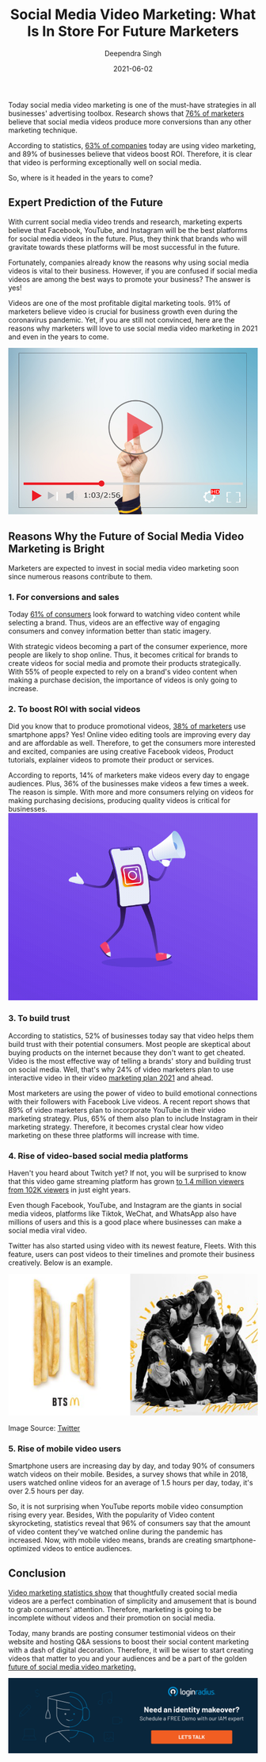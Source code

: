 ﻿---
type: fuel
title: "Social Media Video Marketing: What Is In Store For Future Marketers"
date: "2021-06-02"
coverImage: "social-videos.jpg"
category: ["loginradius"]
featured: false
author: "Deependra Singh"
description: "Video marketing is one of the digital decoration touches any business can have today. The future of digital videos has seen a tremendous rise; owing to the emergence of social media channels. Nowadays, every company is investing in video marketing, and more and more of those are being loaded up on various platforms."
metadescription: "The marketing strategies of a company is incomplete without a social media video in 2021. Find out what the future holds for video marketing in social media and what it means for marketers."
metatitle: "How Does The Success Of Marketing Rely On Social Media Videos"
---

Today social media video marketing is one of the must-have strategies in all businesses' advertising toolbox. Research shows that [76% of marketers](https://www.business.com/articles/video-content-marketing-for-business/) believe that social media videos produce more conversions than any other marketing technique.

According to statistics, [63% of companies](https://www.wyzowl.com/video-marketing-statistics-2017.html) today are using video marketing, and 89% of businesses believe that videos boost ROI. Therefore, it is clear that video is performing exceptionally well on social media.

So, where is it headed in the years to come?

## Expert Prediction of the Future

With current social media video trends and research, marketing experts believe that Facebook, YouTube, and Instagram will be the best platforms for social media videos in the future. Plus, they think that brands who will gravitate towards these platforms will be most successful in the future.

Fortunately, companies already know the reasons why using social media videos is vital to their business. However, if you are confused if social media videos are among the best ways to promote your business? The answer is yes!

Videos are one of the most profitable digital marketing tools. 91% of marketers believe video is crucial for business growth even during the coronavirus pandemic. Yet, if you are still not convinced, here are the reasons why marketers will love to use social media video marketing in 2021 and even in the years to come.

![Social-video-marketing](1500-0-.jpg)

## Reasons Why the Future of Social Media Video Marketing is Bright

Marketers are expected to invest in social media video marketing soon since numerous reasons contribute to them.

### 1. For conversions and sales

Today [61% of consumers](https://breadnbeyond.com/video-marketing/the-state-of-video-marketing/) look forward to watching video content while selecting a brand. Thus, videos are an effective way of engaging consumers and convey information better than static imagery.

With strategic videos becoming a part of the consumer experience, more people are likely to shop online. Thus, it becomes critical for brands to create videos for social media and promote their products strategically. With 55% of people expected to rely on a brand's video content when making a purchase decision, the importance of videos is only going to increase.

### 2. To boost ROI with social videos

Did you know that to produce promotional videos, [38% of marketers](https://biteable.com/blog/video-marketing-statistics/) use smartphone apps? Yes! Online video editing tools are improving every day and are affordable as well. Therefore, to get the consumers more interested and excited, companies are using creative Facebook videos, Product tutorials, explainer videos to promote their product or services.

According to reports, 14% of marketers make videos every day to engage audiences. Plus, 36% of the businesses make videos a few times a week. The reason is simple. With more and more consumers relying on videos for making purchasing decisions, producing quality videos is critical for businesses.
![book-a-demo-Consultation](42.gif)

### 3. To build trust

According to statistics, 52% of businesses today say that video helps them build trust with their potential consumers. Most people are skeptical about buying products on the internet because they don't want to get cheated. Video is the most effective way of telling a brands' story and building trust on social media. Well, that's why 24% of video marketers plan to use interactive video in their video [marketing plan 2021](https://www.loginradius.com/blog/fuel/2021/03/How-to-Drive-in-the-Highest-Quality-Leads-in-2021-with-Content-and-SEO/) and ahead.

Most marketers are using the power of video to build emotional connections with their followers with Facebook Live videos. A recent report shows that 89% of video marketers plan to incorporate YouTube in their video marketing strategy. Plus, 65% of them also plan to include Instagram in their marketing strategy. Therefore, it becomes crystal clear how video marketing on these three platforms will increase with time.

### 4. Rise of video-based social media platforms

Haven't you heard about Twitch yet? If not, you will be surprised to know that this video game streaming platform has grown [to 1.4 million viewers from 102K viewers](https://www.businessofapps.com/data/twitch-statistics/#:~:text=Average%20concurrent%20viewers%20Twitch%2C%202012%2D2020&text=In%20absolute%20figures%20that's%20143,8%20March%20and%2021%20March.) in just eight years.

Even though Facebook, YouTube, and Instagram are the giants in social media videos, platforms like Tiktok, WeChat, and WhatsApp also have millions of users and this is a good place where businesses can make a social media viral video.

Twitter has also started using video with its newest feature, Fleets. With this feature, users can post videos to their timelines and promote their business creatively. Below is an example.

![Social-brand-videos](social-brand-videos.png)

Image Source: [Twitter](https://twitter.com/charts_k/status/1384136283547594757)

### 5. Rise of mobile video users

Smartphone users are increasing day by day, and today 90% of consumers watch videos on their mobile. Besides, a survey shows that while in 2018, users watched online videos for an average of 1.5 hours per day, today, it's over 2.5 hours per day.

So, it is not surprising when YouTube reports mobile video consumption rising every year. Besides, With the popularity of Video content skyrocketing, statistics reveal that 96% of consumers say that the amount of video content they've watched online during the pandemic has increased. Now, with mobile video means, brands are creating smartphone-optimized videos to entice audiences.

## Conclusion

[Video marketing statistics show](https://www.loginradius.com/blog/fuel/2021/04/10-Video-Marketing-Stats-That-Brands-Cant-Ignore-in-2021/) that thoughtfully created social media videos are a perfect combination of simplicity and amusement that is bound to grab consumers' attention. Therefore, marketing is going to be incomplete without videos and their promotion on social media.

Today, many brands are posting consumer testimonial videos on their website and hosting Q&A sessions to boost their social content marketing with a dash of digital decoration. Therefore, it will be wiser to start creating videos that matter to you and your audiences and be a part of the golden <a rel="nofollow" href="https://instasize.com/blog/6-attention-grabbing-tricks-for-video-marketing">future of social media video marketing.</a><p>

[![book-a-demo-Consultation](Book-a-demo.png)](https://www.loginradius.com/book-a-demo/)
